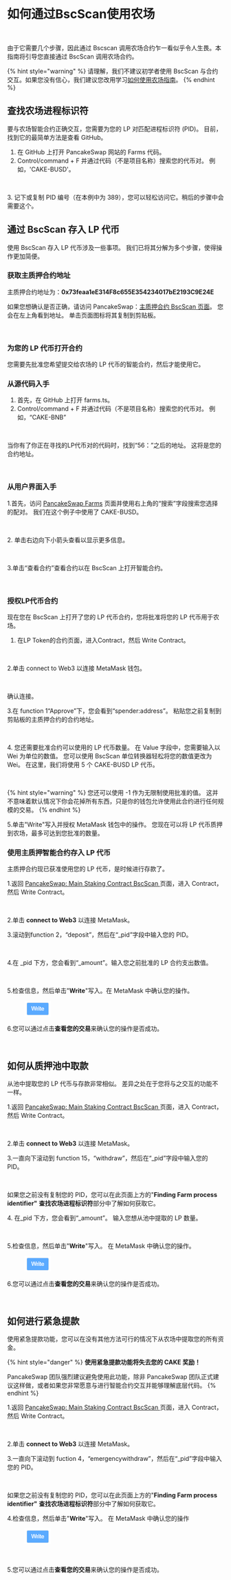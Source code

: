 # 如何通过BscScan使用农场

<figure><img src="../.gitbook/assets/how-to-yield-farms-bscscan-header.png" alt=""><figcaption></figcaption></figure>

由于它需要几个步骤，因此通过 Bscscan 调用农场合约乍一看似乎令人生畏。本指南将引导您直接通过 BscScan 调用农场合约。

{% hint style="warning" %}
请理解，我们不建议初学者使用 BscScan 与合约交互。如果您没有信心，我们建议您改用学习[如何使用农场指南](../chan-pin/yield-farming/ru-he-shi-yong-nong-chang/ru-he-shi-yong-nong-chang-jiu-ban-nong-chang-ye-mian.md)。
{% endhint %}

## 查找农场进程标识符

要与农场智能合约正确交互，您需要为您的 LP 对匹配进程标识符 (PID)。 目前，找到它的最简单方法是查看 GitHub。

1. 在 GitHub 上打开 PancakeSwap 网站的 Farms 代码。&#x20;
2. Control/command + F 并通过代码（不是项目名称）搜索您的代币对。 例如，'CAKE-BUSD'。

<figure><img src="../.gitbook/assets/image (118).png" alt=""><figcaption></figcaption></figure>



3\. 记下或复制 PID 编号（在本例中为 389），您可以轻松访问它。稍后的步骤中会需要这个。

## 通过 BscScan 存入 LP 代币

使用 BscScan 存入 LP 代币涉及一些事项。 我们已将其分解为多个步骤，使得操作更加简便。&#x20;

### 获取主质押合约地址&#x20;

主质押合约地址为：**0x73feaa1eE314F8c655E354234017bE2193C9E24E**&#x20;

如果您想确认是否正确，请访问 PancakeSwap：[主质押合约 BscScan 页面](https://bscscan.com/address/0x73feaa1ee314f8c655e354234017be2193c9e24e#writeContract)。 您会在左上角看到地址。 单击页面图标将其复制到剪贴板。

<figure><img src="../.gitbook/assets/image (1) (7).png" alt=""><figcaption></figcaption></figure>

### 为您的 LP 代币打开合约&#x20;

您需要先批准您希望提交给农场的 LP 代币的智能合约，然后才能使用它。&#x20;

### **从源代码入手**

1. 首先，在 GitHub 上打开 farms.ts。&#x20;
2. &#x20;Control/command + F 并通过代码（不是项目名称）搜索您的代币对。 例如，“CAKE-BNB”

<figure><img src="../.gitbook/assets/image (2) (4).png" alt=""><figcaption></figcaption></figure>

当你有了你正在寻找的LP代币对的代码时，找到“56：”之后的地址。 这将是您的合约地址。

<figure><img src="../.gitbook/assets/image (3) (5).png" alt=""><figcaption></figcaption></figure>

### 从用户界面入手

1.首先，访问 [PancakeSwap Farms](https://pancakeswap.finance/farms) 页面并使用右上角的“搜索”字段搜索您选择的配对。 我们在这个例子中使用了 CAKE-BUSD。

<figure><img src="../.gitbook/assets/cake busd.png" alt=""><figcaption></figcaption></figure>

2\. 单击右边向下小箭头查看以显示更多信息。

<figure><img src="../.gitbook/assets/小箭头.png" alt=""><figcaption></figcaption></figure>

3.单击“查看合约”查看合约以在 BscScan 上打开智能合约。

<figure><img src="../.gitbook/assets/查看合约.png" alt=""><figcaption></figcaption></figure>

### 授权LP代币合约

现在您在 BscScan 上打开了您的 LP 代币合约，您将批准将您的 LP 代币用于农场。

1. 在LP Token的合约页面，进入Contract，然后 Write Contract。

<figure><img src="../.gitbook/assets/image (4) (6).png" alt=""><figcaption></figcaption></figure>

&#x20; 2.单击 connect to Web3 以连接 MetaMask 钱包。

<figure><img src="../.gitbook/assets/微信截图_20220901141303.png" alt=""><figcaption></figcaption></figure>

确认连接。

3.在 function 1“Approve”下，您会看到“spender:address”。 粘贴您之前复制到剪贴板的主质押合约的合约地址。

<figure><img src="../.gitbook/assets/image (5) (3).png" alt=""><figcaption></figcaption></figure>

4\. 您还需要批准合约可以使用的 LP 代币数量。 在 Value 字段中，您需要输入以 Wei 为单位的数值。 您可以使用 BscScan 单位转换器轻松将您的数值更改为 Wei。 在这里，我们将使用 5 个 CAKE-BUSD LP 代币。

<figure><img src="../.gitbook/assets/image (6) (2).png" alt=""><figcaption></figcaption></figure>

{% hint style="warning" %}
您还可以使用 -1 作为无限制使用批准的值。 这并不意味着默认情况下你会花掉所有东西，只是你的钱包允许使用此合约进行任何规模的交易。
{% endhint %}

5.单击"Write"写入并授权 MetaMask 钱包中的操作。 您现在可以将 LP 代币质押到农场，最多可达到您批准的数量。

### 使用主质押智能合约存入 LP 代币

主质押合约现已获准使用您的 LP 代币，是时候进行存款了。

1.返回 [PancakeSwap: Main Staking Contract BscScan ](https://bscscan.com/address/0x73feaa1ee314f8c655e354234017be2193c9e24e#writeContract)页面，进入 Contract，然后 Write Contract。

<figure><img src="../.gitbook/assets/image (4) (6).png" alt=""><figcaption></figcaption></figure>



2.单击 **connect to Web3** 以连接 MetaMask。

3.滚动到function 2，“deposit”，然后在“\_pid”字段中输入您的 PID。

<figure><img src="../.gitbook/assets/4 (1).png" alt=""><figcaption></figcaption></figure>

4.在 \_pid 下方，您会看到“\_amount”。输入您之前批准的 LP 合约支出数值。

<figure><img src="../.gitbook/assets/5 (2).png" alt=""><figcaption></figcaption></figure>

5.检查信息，然后单击"**Write**"写入。在 MetaMask 中确认您的操作。

<figure><img src="../.gitbook/assets/image (7) (1) (1).png" alt=""><figcaption></figcaption></figure>

6.您可以通过点击**查看您的交易**来确认您的操作是否成功。

<figure><img src="../.gitbook/assets/image (8) (1) (1).png" alt=""><figcaption></figcaption></figure>

## 如何从质押池中取款

从池中提取您的 LP 代币与存款非常相似。 差异之处在于您将与之交互的功能不一样。

1.返回 [PancakeSwap: Main Staking Contract BscScan ](https://bscscan.com/address/0x73feaa1ee314f8c655e354234017be2193c9e24e#writeContract)页面，进入 Contract，然后 Write Contract。

<figure><img src="../.gitbook/assets/image (4) (6).png" alt=""><figcaption></figcaption></figure>



2.单击 **connect to Web3** 以连接 MetaMask。

3.一直向下滚动到 function 15，“withdraw”，然后在“\_pid”字段中输入您的 PID。

<figure><img src="../.gitbook/assets/image (9) (2).png" alt=""><figcaption></figcaption></figure>

如果您之前没有复制您的 PID，您可以在此页面上方的"**Finding Farm process identifier"** **查找农场进程标识符**部分中了解如何获取它。

4\. 在\_pid 下方，您会看到“\_amount”。 输入您想从池中提取的 LP 数量。

<figure><img src="../.gitbook/assets/image (10) (1).png" alt=""><figcaption></figcaption></figure>

​​5.检查信息，然后单击"**Write**"写入。 在 MetaMask 中确认您的操作。

<figure><img src="../.gitbook/assets/image (7) (1) (1).png" alt=""><figcaption></figcaption></figure>

​6.您可以通过点击**查看您的交易**来确认您的操作是否成功。​

<figure><img src="../.gitbook/assets/image (8) (1) (1).png" alt=""><figcaption></figcaption></figure>

## 如何进行紧急提款 <a href="#cong-chi-zhong-qu-kuan" id="cong-chi-zhong-qu-kuan"></a>

‌使用紧急提款功能，您可以在没有其他方法可行的情况下从农场中提取您的所有资金。

{% hint style="danger" %}
**使用紧急提款功能将失去您的 CAKE 奖励！**&#x20;

PancakeSwap 团队强烈建议避免使用此功能，除非 PancakeSwap 团队正式建议这样做，或者如果您非常愿意与进行智能合约交互并能够理解底层代码。
{% endhint %}

1.返回 [PancakeSwap: Main Staking Contract BscScan ](https://bscscan.com/address/0x73feaa1ee314f8c655e354234017be2193c9e24e#writeContract)页面，进入 Contract，然后 Write Contract。

<figure><img src="../.gitbook/assets/image (4) (6).png" alt=""><figcaption></figcaption></figure>

2.单击 **connect to Web3** 以连接 MetaMask。

3.一直向下滚动到 fuction 4，“emergencywithdraw”，然后在“\_pid”字段中输入您的 PID。

<figure><img src="../.gitbook/assets/image (11) (1).png" alt=""><figcaption></figcaption></figure>

如果您之前没有复制您的 PID，您可以在此页面上方的"**Finding Farm process identifier"** **查找农场进程标识符**部分中了解如何获取它。

4.检查信息，然后单击"**Write**"写入。 在 MetaMask 中确认您的操作

<figure><img src="../.gitbook/assets/image (7) (1) (1).png" alt=""><figcaption><p><br></p></figcaption></figure>

5.您可以通过点击**查看您的交易**来确认您的操作是否成功。​

<figure><img src="../.gitbook/assets/image (8) (1) (1).png" alt=""><figcaption></figcaption></figure>
